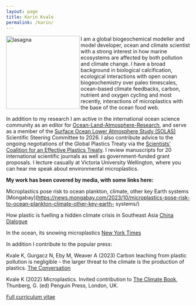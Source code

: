 ```yaml
---
layout: page
title: Karin Kvale
permalink: /karin/
---
```

<img align="left" width="200" src="./3U6A2785-3.jpg" alt="lasagna">

I am a global biogeochemical modeller and model developer, ocean and climate scientist with a strong interest in how marine ecosystems are affected by both pollution and climate change. I have a broad background in biological calcification, ecological interactions with open ocean biogeochemistry over paleo timescales, ocean-based climate feedbacks, carbon, nutrient and oxygen cycling and most recently, interactions of microplastics with the base of the ocean food web. 

In addition to my research I am active in the international ocean science community as an editor for [Ocean-Land-Atmosphere-Research](https://spj.science.org/journal/olar), and serve as a member of the [Surface Ocean Lower Atmosphere Study (SOLAS)](https://www.solas-int.org/) Scientific Steering Committee to 2026. I also contribute advice to the ongoing negotiations of the Global Plastics Treaty via the [Scientists' Coalition for an Effective Plastics Treaty](https://ikhapp.org/scientistscoalition/). I review manuscripts for 20 international scientific journals as well as government-funded grant proposals. I lecture casually at Victoria University Wellington, where you can hear me speak about environmental microplastics.

**My work has been covered by media, with some links here:**

Microplastics pose risk to ocean plankton, climate, other key Earth systems
[Mongabay](https://news.mongabay.com/2023/10/microplastics-pose-risk-to-ocean-plankton-climate-other-key-earth- systems/)

How plastic is fuelling a hidden climate crisis in Southeast Asia
[China Dialogue](https://chinadialogueocean.net/en/pollution/how-plastic-is-fuelling-a-hidden-climate-crisis-in-southeast-asia/)

In the ocean, its snowing microplastics
[New York Times](https://www.nytimes.com/2022/04/03/science/ocean-plastic-animals.html)

In addition I contribute to the popular press:

Kvale K, Gurgacz N, Eby M, Weaver A (2023) Carbon leaching from plastic pollution is negligible - the larger threat to the climate is the production of plastics. [The Conversation](https://theconversation.com/the-climate-impact-of-plastic-pollution-is-negligible-the-production-of-new-plastics-is-the-real-problem-207813)

Kvale K (2022) Microplastics. Invited contribution to [The Climate Book](https://www.amazon.com.au/dp/0241547474?ref_=mr_referred_us_au_nz), Thunberg, G. (ed) Penguin Press, London, UK.

[Full curriculum vitae](./cv_Kvale.pdf)
